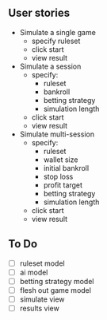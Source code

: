 User stories
------------
* Simulate a single game
  + specify ruleset
  + click start
  + view result
* Simulate a session
  + specify:
    - ruleset
    - bankroll
    - betting strategy
    - simulation length
  + click start
  + view result
* Simulate multi-session
  + specify:
    - ruleset
    - wallet size
    - initial bankroll
    - stop loss
    - profit target
    - betting strategy
    - simulation length
  + click start
  + view result

To Do
-----
- [ ] ruleset model
- [ ] ai model
- [ ] betting strategy model
- [ ] flesh out game model
- [ ] simulate view
- [ ] results view